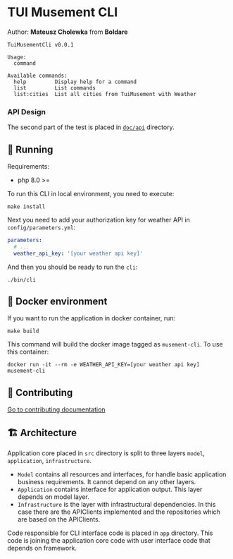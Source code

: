 # TUI Musement CLI

Author: **Mateusz Cholewka** from **Boldare**

```shell
TuiMusementCli v0.0.1

Usage:
  command

Available commands:
  help         Display help for a command
  list         List commands
  list:cities  List all cities from TuiMusement with Weather
```

### API Design

The second part of the test is placed in [`doc/api`](doc/api/README.md) directory.

## :rocket: Running

Requirements:
- php 8.0 >=

To run this CLI in local environment, you need to execute:

```shell
make install
```

Next you need to add your authorization key for weather API in `config/parameters.yml`:

```yaml
parameters:
  # ...
  weather_api_key: '[your weather api key]'
```

And then you should be ready to run the `cli`:

```shell
./bin/cli
```

## :whale: Docker environment

If you want to run the application in docker container, run:

```shell
make build
```

This command will build the docker image tagged as `musement-cli`. To use this container:

```shell
docker run -it --rm -e WEATHER_API_KEY=[your weather api key] musement-cli
```

## :bricks: Contributing

[Go to contributing documentation](CONTRIBUTING.md)

## :building_construction: Architecture

Application core placed in `src` directory is split to three layers `model`, `application`, `infrastructure`.
- `Model` contains all resources and interfaces, for handle basic application business requirements. It cannot depend on any other layers.
- `Application` contains interface for application output. This layer depends on model layer.
- `Infrastructure` is the layer with infrastructural dependencies. In this case there are the APIClients implemented and the repositories which are based on the APIClients.

Code responsible for CLI interface code is placed in `app` directory. This code is joining the application core code with user interface code that depends on framework.
